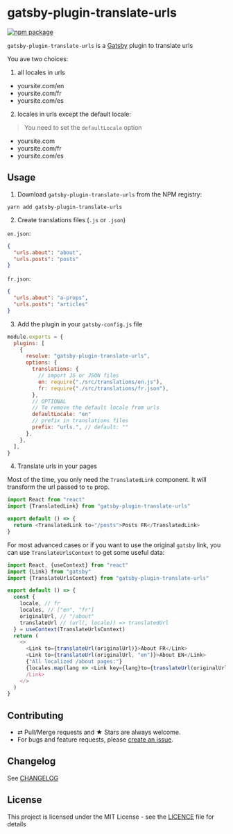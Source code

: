 # gatsby-plugin-translate-urls

[![npm package][npm-badge]][npm]

`gatsby-plugin-translate-urls` is a [Gatsby](https://www.gatsbyjs.org/) plugin to translate urls

You ave two choices:

1. all locales in urls

- yoursite.com/en
- yoursite.com/fr
- yoursite.com/es

2. locales in urls except the default locale:

> You need to set the `defaultLocale` option

- yoursite.com
- yoursite.com/fr
- yoursite.com/es

## Usage

1. Download `gatsby-plugin-translate-urls` from the NPM registry:

```shell
yarn add gatsby-plugin-translate-urls
```

2. Create translations files (`.js` or `.json`)

`en.json`:

```JSON
{
  "urls.about": "about",
  "urls.posts": "posts"
}
```

`fr.json`:

```JSON
{
  "urls.about": "a-props",
  "urls.posts": "articles"
}
```

3. Add the plugin in your `gatsby-config.js` file

```js
module.exports = {
  plugins: [
    {
      resolve: "gatsby-plugin-translate-urls",
      options: {
        translations: {
          // import JS or JSON files
          en: require("./src/translations/en.js"),
          fr: require("./src/translations/fr.json"),
        },
        // OPTIONAL
        // To remove the default locale from urls
        defaultLocale: "en"
        // prefix in translations files
        prefix: "urls.", // default: ""
      },
    },
  ],
}
```

4. Translate urls in your pages

Most of the time, you only need the `TranslatedLink` component. It will transform the url passed to `to` prop.

```js
import React from "react"
import {TranslatedLink} from "gatsby-plugin-translate-urls"

export default () => {
  return <TranslatedLink to="/posts">Posts FR</TranslatedLink>
}
```

For most advanced cases or if you want to use the original `gatsby` link, you can use `TranslateUrlsContext` to get some useful data:

```js
import React, {useContext} from "react"
import {Link} from "gatsby"
import {TranslateUrlsContext} from "gatsby-plugin-translate-urls"

export default () => {
  const {
    locale, // fr
    locales, // ["en", "fr"]
    originalUrl, // "/about"
    translateUrl // (url(, locale)) => translatedUrl
  } = useContext(TranslateUrlsContext)
  return (
    <>
      <Link to={translateUrl(originalUrl)}>About FR</Link>
      <Link to={translateUrl(originalUrl, "en")}>About EN</Link>
      {"All localized /about pages:"}
      {locales.map(lang => <Link key={lang}to={translateUrl(originalUrl, lang)}>About {lang}<)}
      /Link>
    </>
  )
}
```

## Contributing

- ⇄ Pull/Merge requests and ★ Stars are always welcome.
- For bugs and feature requests, please [create an issue][github-issue].

## Changelog

See [CHANGELOG](./CHANGELOG.md)

## License

This project is licensed under the MIT License - see the
[LICENCE](./LICENCE.md) file for details

[npm-badge]: https://img.shields.io/npm/v/gatsby-plugin-translate-urls.svg?style=flat-square
[npm]: https://www.npmjs.org/package/gatsby-plugin-translate-urls
[github-issue]: https://github.com/cedricdelpoux/gatsby-plugin-translate-urls/issues/new
